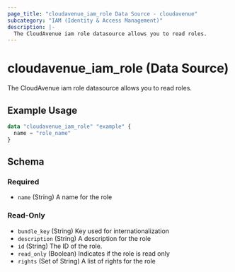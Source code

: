 ```yaml
---
page_title: "cloudavenue_iam_role Data Source - cloudavenue"
subcategory: "IAM (Identity & Access Management)"
description: |-
  The CloudAvenue iam role datasource allows you to read roles.
---
```


# cloudavenue_iam_role (Data Source)

The CloudAvenue iam role datasource allows you to read roles.

## Example Usage

```terraform
data "cloudavenue_iam_role" "example" {
  name = "role_name"
}
```

<!-- schema generated by tfplugindocs -->
## Schema

### Required

- `name` (String) A name for the role

### Read-Only

- `bundle_key` (String) Key used for internationalization
- `description` (String) A description for the role
- `id` (String) The ID of the role.
- `read_only` (Boolean) Indicates if the role is read only
- `rights` (Set of String) A list of rights for the role

